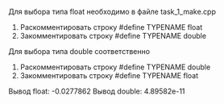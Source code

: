 Для выбора типа float необходимо в файле task_1_make.cpp
1) Раскомментировать строку #define TYPENAME float
2) Закомментировать строку #define TYPENAME double


Для выбора типа double соответственно
1) Раскомментировать строку #define TYPENAME double
2) Закомментировать строку #define TYPENAME float


Вывод float: -0.0277862
Вывод double: 4.89582e-11
